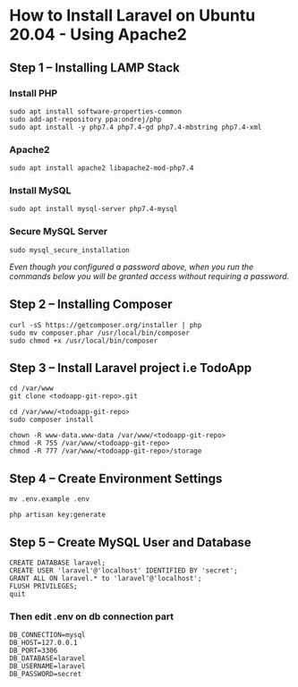
# How to Install Laravel on Ubuntu 20.04 - Using Apache2

## Step 1 – Installing LAMP Stack

### Install PHP

```
sudo apt install software-properties-common
sudo add-apt-repository ppa:ondrej/php
sudo apt install -y php7.4 php7.4-gd php7.4-mbstring php7.4-xml
```

### Apache2

```
sudo apt install apache2 libapache2-mod-php7.4
```

### Install MySQL

```
sudo apt install mysql-server php7.4-mysql
```

### Secure MySQL Server

```
sudo mysql_secure_installation
```

<i>Even though you configured a password above, when you run the commands below you will be granted access without requiring a password.</i>


## Step 2 – Installing Composer

```
curl -sS https://getcomposer.org/installer | php
sudo mv composer.phar /usr/local/bin/composer
sudo chmod +x /usr/local/bin/composer
```

## Step 3 – Install Laravel project i.e TodoApp

```
cd /var/www
git clone <todoapp-git-repo>.git
```

```
cd /var/www/<todoapp-git-repo>
sudo composer install
```

```
chown -R www-data.www-data /var/www/<todoapp-git-repo>
chmod -R 755 /var/www/<todoapp-git-repo>
chmod -R 777 /var/www/<todoapp-git-repo>/storage
```

## Step 4 – Create Environment Settings

```
mv .env.example .env
```

```
php artisan key:generate
```

## Step 5 – Create MySQL User and Database

```
CREATE DATABASE laravel;
CREATE USER 'laravel'@'localhost' IDENTIFIED BY 'secret';
GRANT ALL ON laravel.* to 'laravel'@'localhost';
FLUSH PRIVILEGES;
quit
```

### Then edit .env on db connection part

```
DB_CONNECTION=mysql
DB_HOST=127.0.0.1
DB_PORT=3306
DB_DATABASE=laravel
DB_USERNAME=laravel
DB_PASSWORD=secret
```

